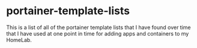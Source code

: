 # portainer-template-lists

This is a list of all of the portainer template lists that I have found over time that I have used at one point in time for adding apps and containers to my HomeLab.
